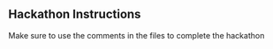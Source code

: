 ## Hackathon Instructions

Make sure to use the comments in the files to complete the hackathon
 
 <!-- Using CSS, style the random fact, Random Student, & Random Image -->
  <!-- Use your own colors create cards for the random facts and students,  -->
  <!-- Pro Tip: You can use multiple pages -->
  <!-- Pro Tip: Implement a  refresh/reload button in every page  --> 